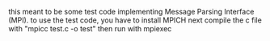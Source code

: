 this meant to be some test code implementing Message Parsing Interface (MPI).
to use the test code, you have to install MPICH
next compile the c file with "mpicc test.c -o test"
then run with mpiexec
